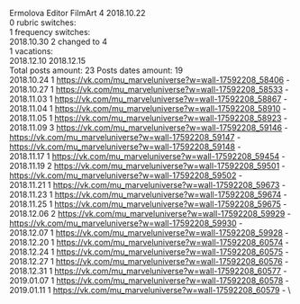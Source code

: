 Ermolova	Editor FilmArt 4 2018.10.22\
0 rubric switches:\
1 frequency switches:\
2018.10.30 2 changed to 4 \
1 vacations:\
2018.12.10 2018.12.15 \
Total posts amount: 23	Posts dates amount: 19\
2018.10.24 1 https://vk.com/mu_marveluniverse?w=wall-17592208_58406 - \
2018.10.27 1 https://vk.com/mu_marveluniverse?w=wall-17592208_58533 - \
2018.11.03 1 https://vk.com/mu_marveluniverse?w=wall-17592208_58867 - \
2018.11.04 1 https://vk.com/mu_marveluniverse?w=wall-17592208_58910 - \
2018.11.05 1 https://vk.com/mu_marveluniverse?w=wall-17592208_58923 - \
2018.11.09 3 https://vk.com/mu_marveluniverse?w=wall-17592208_59146 - https://vk.com/mu_marveluniverse?w=wall-17592208_59147 - https://vk.com/mu_marveluniverse?w=wall-17592208_59148 - \
2018.11.17 1 https://vk.com/mu_marveluniverse?w=wall-17592208_59454 - \
2018.11.19 2 https://vk.com/mu_marveluniverse?w=wall-17592208_59501 - https://vk.com/mu_marveluniverse?w=wall-17592208_59502 - \
2018.11.21 1 https://vk.com/mu_marveluniverse?w=wall-17592208_59673 - \
2018.11.23 1 https://vk.com/mu_marveluniverse?w=wall-17592208_59674 - \
2018.11.25 1 https://vk.com/mu_marveluniverse?w=wall-17592208_59675 - \
2018.12.06 2 https://vk.com/mu_marveluniverse?w=wall-17592208_59929 - https://vk.com/mu_marveluniverse?w=wall-17592208_59930 - \
2018.12.07 1 https://vk.com/mu_marveluniverse?w=wall-17592208_59928 - \
2018.12.20 1 https://vk.com/mu_marveluniverse?w=wall-17592208_60574 - \
2018.12.24 1 https://vk.com/mu_marveluniverse?w=wall-17592208_60575 - \
2018.12.27 1 https://vk.com/mu_marveluniverse?w=wall-17592208_60576 - \
2018.12.31 1 https://vk.com/mu_marveluniverse?w=wall-17592208_60577 - \
2019.01.07 1 https://vk.com/mu_marveluniverse?w=wall-17592208_60578 - \
2019.01.11 1 https://vk.com/mu_marveluniverse?w=wall-17592208_60579 - \
